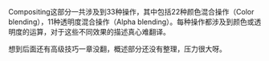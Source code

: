 Compositing这部分一共涉及到33种操作，其中包括22种颜色混合操作（Color blending），11种透明度混合操作（Alpha blending）。每种操作都涉及到颜色或透明度的运算，对于这些不同效果的描述真心难翻译。

想到后面还有高级技巧一章没翻，概述部分还没有整理，压力很大呀。